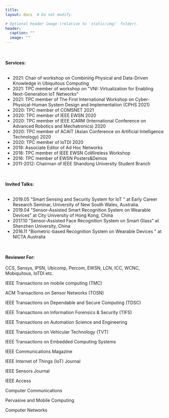 ```yaml
---
title:
layout: docs  # Do not modify.

# Optional header image (relative to `static/img/` folder).
header:
  caption: ""
  image: ""
---
```

<br><br>
<b>Services: </b>
<br><br>
<ul>
<li>2021: Chair of workshop on Combining Physical and Data-Driven Knowledge in Ubiquitous Computing</li>
<li>2021: TPC member of workshop on "VNI: Virtualization for Enabling Next-Generation IoT Networks"</li>
<li>2021: TPC member of The First International Workshop on Cyber-Physical-Human System Design and Implementation (CPHS 2021)</li>
<li>2020: TPC member of COMSNET 2021</li>
<li>2020: TPC member of IEEE EWSN 2020</li>
<li>2020: TPC member of IEEE ICARM (International Conference on Advanced Robotics and Mechatronics) 2020</li>
<li>2020: TPC member of ACAIT (Asian Conference on Artificial Intelligence Technology) 2020</li>
<li>2020: TPC member of IoTDI 2020</li>
<li>2019: Associate Editor of Ad Hoc Networks</li>
<li>2018: TPC member of IEEE EWSN CoWireless Workshop</li>
<li>2016: TPC member of EWSN Posters&Demos</li>
<li>2011-2012: Chairman of IEEE Shandong University Student Branch</li>
</ul>


<br><br>
<b>Invited Talks: </b>
<br><br>
<ul>
<li>2019.05  "Smart Sensing and Security System for IoT " at Early Career Research Seminar, University of New South Wales, Australia.</li>
<li>2019.04  "Sensor-Assisted Smart Recognition System on Wearable Devices" at City University of Hong Kong, China</li>
<li>2017.10  "Sensor-Assisted Face Recognition System on Smart Glass" at Shenzhen University, China</li>
<li>2016.11  "Biometric-based Recognition System on Wearable Devices " at NICTA Australia</li>
</ul>


<br><br>
<b>Reviewer For: </b>
<br><br>
CCS, Sensys, IPSN, Ubicomp, Percom, EWSN, LCN, ICC, WCNC, Mobiquitous, IoTDI etc.

IEEE Transactions on mobile computing (TMC)

ACM Transactions on Sensor Networks (TOSN)

IEEE Transactions on Dependable and Secure Computing (TDSC)

IEEE Transactions on Information Forensics & Security (TIFS)

IEEE Transactions on Automation Science and Engineering

IEEE Transactions on Vehicular Technology (TVT)

IEEE Transactions on Embedded Computing Systems

IEEE Communications Magazine

IEEE Internet of Things (IoT) Journal

IEEE Sensors Journal

IEEE Access

Computer Communications

Pervasive and Mobile Computing

Computer Networks





